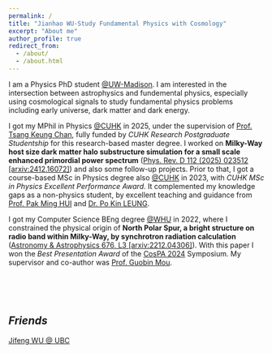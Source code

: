 ```yaml
---
permalink: /
title: "Jianhao WU-Study Fundamental Physics with Cosmology"
excerpt: "About me"
author_profile: true
redirect_from: 
  - /about/
  - /about.html
---
```


I am a Physics PhD student [@UW-Madison](https://www.wisc.edu/). I am interested in the intersection between astrophysics and fundemental physics, especially using cosmological signals to study fundamental physics problems including early universe, dark matter and dark energy.

I got my MPhil in Physics [@CUHK](https://www.cuhk.edu.hk) in 2025, under the supervision of [Prof. Tsang Keung Chan](https://newww.phy.cuhk.edu.hk/teaching_staff/chan-tsang-keung), fully funded by *CUHK Research Postgraduate Studentship* for this research-based master degree. I worked on <span style="font-weight: bold;">Milky-Way host size dark matter halo substructure simulation for a small scale enhanced primordial power spectrum</span> ([Phys. Rev. D 112 (2025) 023512 [arxiv:2412.16072]](https://arxiv.org/abs/2412.16072)) and also some follow-up projects. Prior to that, I got a course-based MSc in Physics degree also [@CUHK](https://www.cuhk.edu.hk) in 2023, with *CUHK MSc in Physics Excellent Performance Award*. It complemented my knowledge gaps as a non-physics student, by excellent teaching and guidance from [Prof. Pak Ming HUI](https://wp.phy.cuhk.edu.hk/teaching_staff/hui-pak-ming) and [Dr. Po Kin LEUNG](https://wp.phy.cuhk.edu.hk/teaching_staff/leung-po-kin).

I got my Computer Science BEng degree [@WHU](https://en.whu.edu.cn/) in 2022, where I constrained the physical origin of <span style="font-weight: bold;">North Polar Spur, a bright structure on radio band within Milky-Way, by synchrotron radiation calculation</span> ([Astronomy & Astrophysics 676, L3 [arxiv:2212.04306]](https://www.aanda.org/articles/aa/full_html/2023/08/aa45401-22/aa45401-22.html)). With this paper I won the *Best Presentation Award* of the [CosPA 2024](https://indico.itp.ac.cn/event/198/overview) Symposium. My supervisor and co-author was [Prof. Guobin Mou](https://astrowhu.github.io/guobinmou).

<br><br><br>

## *Friends*

[Jifeng WU @ UBC](https://jifengwu2k.github.io/)